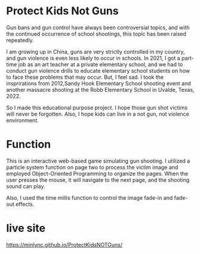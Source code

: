 # Protect Kids Not Guns

Gun bans and gun control have always been controversial topics, and with the continued occurrence of school shootings, this topic has been raised repeatedly.

I am growing up in China, guns are very strictly controlled in my country, and gun violence is even less likely to occur in schools. In 2021, I got a part-time job as an art teacher at a private elementary school, and we had to conduct gun violence drills to educate elementary school students on how to face these problems that may occur. 
But, I feel sad. 
I took the insprirations from 2012,Sandy Hook Elementary School shooting event and another massacre shooting at the Robb Elementary School in Uvalde, Texas, 2022.

So I made this educational purpose project. I hope those gun shot victims will never be forgotten. 
Also, I hope kids can live in a not gun, not violence environment.



# Function
This is an interactive web-based game simulating gun shooting. I utilized a particle system function on page two to process the victim image and employed Object-Oriented Programming to organize the pages. When the user presses the mouse, it will navigate to the next page, and the shooting sound can play.

Also, I used the time millis function to control the image fade-in and fade-out effects.

# live site

https://minlync.github.io/ProtectKidsNOTGuns/
